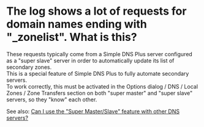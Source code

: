 ﻿---
category: 7
frontpage: false
comments: true
created-utc: 2019-01-01
modified-utc: 2019-01-01
---
# The log shows a lot of requests for domain names ending with "_zonelist". What is this?

These requests typically come from a Simple DNS Plus server configured as a "super slave" server in order to automatically update its list of secondary zones.  
This is a special feature of Simple DNS Plus to fully automate secondary servers.  
To work correctly, this must be activated in the Options dialog / DNS / Local Zones / Zone Transfers section on both "super master" and "super slave" servers, so they "know" each other.

See also: [Can I use the "Super Master/Slave" feature with other DNS servers?](/kb/13/can-i-use-the-super-master-slave-feature-with-other-dns-servers)

